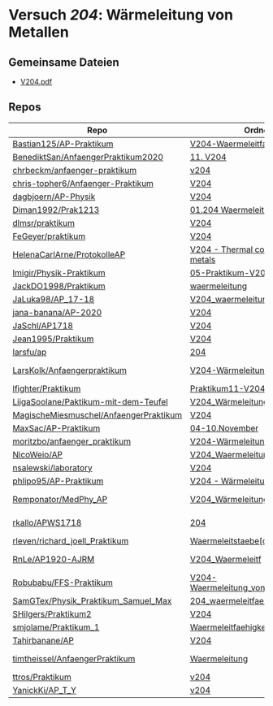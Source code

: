 # Versuch *204*: Wärmeleitung von Metallen

## Gemeinsame Dateien
- [V204.pdf](https://docs.google.com/viewer?url=https://raw.githubusercontent.com/nsalewski/laboratory/master/V204/V204.pdf)

## Repos

|                                          Repo                                          |                                                                    Ordner                                                                     |                                                                                                                                                                             PDFs                                                                                                                                                                              |
|----------------------------------------------------------------------------------------|-----------------------------------------------------------------------------------------------------------------------------------------------|---------------------------------------------------------------------------------------------------------------------------------------------------------------------------------------------------------------------------------------------------------------------------------------------------------------------------------------------------------------|
|[Bastian125/AP-Praktikum](../repo/Bastian125/AP-Praktikum)                              |[V204-Waermeleitfaehigkeit](https://github.com/Bastian125/AP-Praktikum/tree/master/V204-Waermeleitfaehigkeit)                                  |[main.pdf](https://docs.google.com/viewer?url=https://raw.githubusercontent.com/NicoWeio/awesome-ap-pdfs/main/Bastian125%E2%88%95AP-Praktikum/204/main.pdf) \*                                                                                                                                                                                                 |
|[BenediktSan/AnfaengerPraktikum2020](../repo/BenediktSan/AnfaengerPraktikum2020)        |[11. V204](https://github.com/BenediktSan/AnfaengerPraktikum2020/tree/main/Versuche%20Semester%20IV/11.%20V204)                                |[V204.pdf](https://docs.google.com/viewer?url=https://raw.githubusercontent.com/BenediktSan/AnfaengerPraktikum2020/main/Versuche%20Semester%20IV/11.%20V204/V204.pdf)                                                                                                                                                                                          |
|[chrbeckm/anfaenger-praktikum](../repo/chrbeckm/anfaenger-praktikum)                    |[v204](https://github.com/chrbeckm/anfaenger-praktikum/tree/master/v204)                                                                       |[main.pdf](https://docs.google.com/viewer?url=https://raw.githubusercontent.com/NicoWeio/awesome-ap-pdfs/main/chrbeckm%E2%88%95anfaenger-praktikum/204/main.pdf) \*                                                                                                                                                                                            |
|[chris-topher6/Anfaenger-Praktikum](../repo/chris-topher6/Anfaenger-Praktikum)          |[V204](https://github.com/chris-topher6/Anfaenger-Praktikum/tree/master/V204)                                                                  |[main.pdf](https://docs.google.com/viewer?url=https://raw.githubusercontent.com/NicoWeio/awesome-ap-pdfs/main/chris-topher6%E2%88%95Anfaenger-Praktikum/204/main.pdf) \*                                                                                                                                                                                       |
|[dagbjoern/AP-Physik](../repo/dagbjoern/AP-Physik)                                      |[V204](https://github.com/dagbjoern/AP-Physik/tree/master/V204)                                                                                |[main.pdf](https://docs.google.com/viewer?url=https://raw.githubusercontent.com/dagbjoern/AP-Physik/master/V204/main.pdf)                                                                                                                                                                                                                                      |
|[Diman1992/Prak1213](../repo/Diman1992/Prak1213)                                        |[01.204 Waermeleitung Metalle](https://github.com/Diman1992/Prak1213/tree/master/01.204%20Waermeleitung%20Metalle)                             |–                                                                                                                                                                                                                                                                                                                                                              |
|[dlmsr/praktikum](../repo/dlmsr/praktikum)                                              |[V204](https://github.com/dlmsr/praktikum/tree/master/V204)                                                                                    |–                                                                                                                                                                                                                                                                                                                                                              |
|[FeGeyer/praktikum](../repo/FeGeyer/praktikum)                                          |[V204](https://github.com/FeGeyer/praktikum/tree/master/3_Semester/V204)                                                                       |[V204.pdf](https://docs.google.com/viewer?url=https://raw.githubusercontent.com/FeGeyer/praktikum/master/3_Semester/PDF%20Dateien/V204.pdf)                                                                                                                                                                                                                    |
|[HelenaCarlArne/ProtokolleAP](../repo/HelenaCarlArne/ProtokolleAP)                      |[V204 - Thermal conduction in metals](https://github.com/HelenaCarlArne/ProtokolleAP/tree/master/V204%20-%20Thermal%20conduction%20in%20metals)|[Abgabe.pdf](https://docs.google.com/viewer?url=https://raw.githubusercontent.com/NicoWeio/awesome-ap-pdfs/main/HelenaCarlArne%E2%88%95ProtokolleAP/204/Abgabe.pdf) \*                                                                                                                                                                                         |
|[Imigir/Physik-Praktikum](../repo/Imigir/Physik-Praktikum)                              |[05-Praktikum-V204](https://github.com/Imigir/Physik-Praktikum/tree/master/05-Praktikum-V204)                                                  |–                                                                                                                                                                                                                                                                                                                                                              |
|[JackDO1998/Praktikum](../repo/JackDO1998/Praktikum)                                    |[waermeleitung](https://github.com/JackDO1998/Praktikum/tree/main/waermeleitung)                                                               |[main.pdf](https://docs.google.com/viewer?url=https://raw.githubusercontent.com/JackDO1998/Praktikum/main/waermeleitung/main.pdf)                                                                                                                                                                                                                              |
|[JaLuka98/AP_17-18](../repo/JaLuka98/AP_17-18)                                          |[V204_waermeleitung_von_metallen](https://github.com/JaLuka98/AP_17-18/tree/master/V204_waermeleitung_von_metallen)                            |[main.pdf](https://docs.google.com/viewer?url=https://raw.githubusercontent.com/NicoWeio/awesome-ap-pdfs/main/JaLuka98%E2%88%95AP_17-18/204/main.pdf) \*                                                                                                                                                                                                       |
|[jana-banana/AP-2020](../repo/jana-banana/AP-2020)                                      |[V204](https://github.com/jana-banana/AP-2020/tree/main/we%20did%20that/V204)                                                                  |[main.pdf](https://docs.google.com/viewer?url=https://raw.githubusercontent.com/NicoWeio/awesome-ap-pdfs/main/jana-banana%E2%88%95AP-2020/204/main.pdf) \*                                                                                                                                                                                                     |
|[JaSchl/AP1718](../repo/JaSchl/AP1718)                                                  |[V204](https://github.com/JaSchl/AP1718/tree/master/V204)                                                                                      |–                                                                                                                                                                                                                                                                                                                                                              |
|[Jean1995/Praktikum](../repo/Jean1995/Praktikum)                                        |[V204](https://github.com/Jean1995/Praktikum/tree/master/V204)                                                                                 |[V204.pdf](https://docs.google.com/viewer?url=https://raw.githubusercontent.com/Jean1995/Praktikum/master/Protokolle_Fertig/V204.pdf)                                                                                                                                                                                                                          |
|[larsfu/ap](../repo/larsfu/ap)                                                          |[204](https://github.com/larsfu/ap/tree/master/204)                                                                                            |–                                                                                                                                                                                                                                                                                                                                                              |
|[LarsKolk/Anfaengerpraktikum](../repo/LarsKolk/Anfaengerpraktikum)                      |[V204-Wärmeleitung von Metallen](https://github.com/LarsKolk/Anfaengerpraktikum/tree/master/V204-W%C3%A4rmeleitung%20von%20Metallen)           |[V204_alt.pdf](https://docs.google.com/viewer?url=https://raw.githubusercontent.com/LarsKolk/Anfaengerpraktikum/master/V204-W%C3%A4rmeleitung%20von%20Metallen/V204_alt.pdf)<br/>[V204_alt2.pdf](https://docs.google.com/viewer?url=https://raw.githubusercontent.com/LarsKolk/Anfaengerpraktikum/master/V204-W%C3%A4rmeleitung%20von%20Metallen/V204_alt2.pdf)|
|[lfighter/Praktikum](../repo/lfighter/Praktikum)                                        |[Praktikum11-V204](https://github.com/lfighter/Praktikum/tree/master/Praktikum11-V204)                                                         |–                                                                                                                                                                                                                                                                                                                                                              |
|[LiigaSoolane/Paktikum-mit-dem-Teufel](../repo/LiigaSoolane/Paktikum-mit-dem-Teufel)    |[V204_Wärmeleitung](https://github.com/LiigaSoolane/Paktikum-mit-dem-Teufel/tree/main/V204_W%C3%A4rmeleitung)                                  |[main.pdf](https://docs.google.com/viewer?url=https://raw.githubusercontent.com/NicoWeio/awesome-ap-pdfs/main/LiigaSoolane%E2%88%95Paktikum-mit-dem-Teufel/204/main.pdf) \*                                                                                                                                                                                    |
|[MagischeMiesmuschel/AnfaengerPraktikum](../repo/MagischeMiesmuschel/AnfaengerPraktikum)|[V204](https://github.com/MagischeMiesmuschel/AnfaengerPraktikum/tree/master/V204)                                                             |[main.pdf](https://docs.google.com/viewer?url=https://raw.githubusercontent.com/NicoWeio/awesome-ap-pdfs/main/MagischeMiesmuschel%E2%88%95AnfaengerPraktikum/204/main.pdf) \*                                                                                                                                                                                  |
|[MaxSac/AP-Praktikum](../repo/MaxSac/AP-Praktikum)                                      |[04-10.November](https://github.com/MaxSac/AP-Praktikum/tree/master/04-10.November)                                                            |[main.pdf](https://docs.google.com/viewer?url=https://raw.githubusercontent.com/MaxSac/AP-Praktikum/master/04-10.November/build/main.pdf)                                                                                                                                                                                                                      |
|[moritzbo/anfaenger_praktikum](../repo/moritzbo/anfaenger_praktikum)                    |[V204-Wärmeleitung](https://github.com/moritzbo/anfaenger_praktikum/tree/main/V204-W%C3%A4rmeleitung)                                          |–                                                                                                                                                                                                                                                                                                                                                              |
|[NicoWeio/AP](../repo/NicoWeio/AP)                                                      |[V204_Waermeleitung](https://github.com/NicoWeio/AP/tree/gh-pages/V204_Waermeleitung)                                                          |[main.pdf](https://docs.google.com/viewer?url=https://raw.githubusercontent.com/NicoWeio/AP/gh-pages/V204_Waermeleitung/build/main.pdf)                                                                                                                                                                                                                        |
|[nsalewski/laboratory](../repo/nsalewski/laboratory)                                    |[V204](https://github.com/nsalewski/laboratory/tree/master/V204)                                                                               |–                                                                                                                                                                                                                                                                                                                                                              |
|[phlipo95/AP-Praktikum](../repo/phlipo95/AP-Praktikum)                                  |[V204 - Wärmeleitung von Metallen](https://github.com/phlipo95/AP-Praktikum/tree/master/V204%20-%20W%C3%A4rmeleitung%20von%20Metallen)         |–                                                                                                                                                                                                                                                                                                                                                              |
|[Remponator/MedPhy_AP](../repo/Remponator/MedPhy_AP)                                    |[V204_WärmeleitungVonMetallen](https://github.com/Remponator/MedPhy_AP/tree/master/V204_W%C3%A4rmeleitungVonMetallen)                          |[Main.pdf](https://docs.google.com/viewer?url=https://raw.githubusercontent.com/Remponator/MedPhy_AP/master/V204_W%C3%A4rmeleitungVonMetallen/Main.pdf)<br/>[Main_fertig.pdf](https://docs.google.com/viewer?url=https://raw.githubusercontent.com/Remponator/MedPhy_AP/master/V204_W%C3%A4rmeleitungVonMetallen/Main_fertig.pdf)                              |
|[rkallo/APWS1718](../repo/rkallo/APWS1718)                                              |[204](https://github.com/rkallo/APWS1718/tree/master/204)                                                                                      |[V204.pdf](https://docs.google.com/viewer?url=https://raw.githubusercontent.com/rkallo/APWS1718/master/204/V204.pdf)<br/>[V204korrektur.pdf](https://docs.google.com/viewer?url=https://raw.githubusercontent.com/rkallo/APWS1718/master/204/V204korrektur.pdf)                                                                                                |
|[rleven/richard_joell_Praktikum](../repo/rleven/richard_joell_Praktikum)                |[Waermeleitstaebe[done]](https://github.com/rleven/richard_joell_Praktikum/tree/master/Waermeleitstaebe%5Bdone%5D)                             |[main.pdf](https://docs.google.com/viewer?url=https://raw.githubusercontent.com/NicoWeio/awesome-ap-pdfs/main/rleven%E2%88%95richard_joell_Praktikum/204/main.pdf) \*                                                                                                                                                                                          |
|[RnLe/AP1920-AJRM](../repo/RnLe/AP1920-AJRM)                                            |[V204_Waermeleitf](https://github.com/RnLe/AP1920-AJRM/tree/master/V204_Waermeleitf)                                                           |[V204 Wärmeleitfähigkeit.pdf](https://docs.google.com/viewer?url=https://raw.githubusercontent.com/RnLe/AP1920-AJRM/master/V204_Waermeleitf/V204%20W%C3%A4rmeleitf%C3%A4higkeit.pdf)                                                                                                                                                                           |
|[Robubabu/FFS-Praktikum](../repo/Robubabu/FFS-Praktikum)                                |[V204-Waermeleitung_von_Metallen](https://github.com/Robubabu/FFS-Praktikum/tree/master/V204-Waermeleitung_von_Metallen)                       |[V204.pdf](https://docs.google.com/viewer?url=https://raw.githubusercontent.com/Robubabu/FFS-Praktikum/master/Versuchs_pdfs/WS/V204.pdf)                                                                                                                                                                                                                       |
|[SamGTex/Physik_Praktikum_Samuel_Max](../repo/SamGTex/Physik_Praktikum_Samuel_Max)      |[204_waermeleitfaehigkeit](https://github.com/SamGTex/Physik_Praktikum_Samuel_Max/tree/master/204_waermeleitfaehigkeit)                        |[main.pdf](https://docs.google.com/viewer?url=https://raw.githubusercontent.com/NicoWeio/awesome-ap-pdfs/main/SamGTex%E2%88%95Physik_Praktikum_Samuel_Max/204/main.pdf) \*                                                                                                                                                                                     |
|[SHilgers/Praktikum2](../repo/SHilgers/Praktikum2)                                      |[V204](https://github.com/SHilgers/Praktikum2/tree/master/V204)                                                                                |–                                                                                                                                                                                                                                                                                                                                                              |
|[smjolame/Praktikum_1](../repo/smjolame/Praktikum_1)                                    |[Waermeleitfaehigkeit_204](https://github.com/smjolame/Praktikum_1/tree/master/Waermeleitfaehigkeit_204)                                       |–                                                                                                                                                                                                                                                                                                                                                              |
|[Tahirbanane/AP](../repo/Tahirbanane/AP)                                                |[V204](https://github.com/Tahirbanane/AP/tree/main/V204)                                                                                       |–                                                                                                                                                                                                                                                                                                                                                              |
|[timtheissel/AnfaengerPraktikum](../repo/timtheissel/AnfaengerPraktikum)                |[Waermeleitung](https://github.com/timtheissel/AnfaengerPraktikum/tree/main/Waermeleitung)                                                     |[V204.1.pdf](https://docs.google.com/viewer?url=https://raw.githubusercontent.com/timtheissel/AnfaengerPraktikum/main/Waermeleitung/V204.1.pdf)<br/>[V204.pdf](https://docs.google.com/viewer?url=https://raw.githubusercontent.com/timtheissel/AnfaengerPraktikum/main/Waermeleitung/V204.pdf)                                                                |
|[ttros/Praktikum](../repo/ttros/Praktikum)                                              |[v204](https://github.com/ttros/Praktikum/tree/main/Protokolle/v204)                                                                           |–                                                                                                                                                                                                                                                                                                                                                              |
|[YanickKi/AP_T_Y](../repo/YanickKi/AP_T_Y)                                              |[v204](https://github.com/YanickKi/AP_T_Y/tree/main/v204)                                                                                      |–                                                                                                                                                                                                                                                                                                                                                              |
